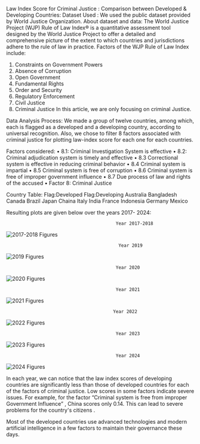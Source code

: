Law Index Score for Criminal Justice : Comparison between Developed & Developing Countries:
Dataset Used : We used the public dataset provided by World Justice Organization. 
About dataset and data: The World Justice Project (WJP) Rule of Law Index® is a quantitative assessment tool designed by the World Justice Project to offer a detailed and comprehensive picture of the extent to which countries and jurisdictions adhere to the rule of law in practice.
Factors of the WJP Rule of Law Index include: 
1. Constraints on Government Powers
2. Absence of Corruption 
3. Open Government 
4. Fundamental Rights 
5. Order and Security 
6. Regulatory Enforcement 
7. Civil Justice 
8. Criminal Justice
In this article, we are only focusing on criminal Justice. 

Data Analysis Process:
We made a group of twelve countries, among which, each is flagged as a developed and a developing country, according to universal recognition. Also, we chose to filter 8 factors associated with criminal justice for plotting law-index score for each one for each countries.



Factors considered:
•	8.1: Criminal Investigation System is effective
•	8.2: Criminal adjudication system is timely and effective
•	8.3 Correctional system is effective in reducing criminal behavior
•	8.4 Criminal system is impartial
•	8.5 Criminal system is free of corruption
•	8.6 Criminal system is free of improper government influence
•	8.7 Due process of law and rights of the accused
•	Factor 8: Criminal Justice

Country Table:
Flag:Developed	Flag:Developing
Australia	Bangladesh
Canada	Brazil
Japan	Chaina
Italy	India
France	Indonesia
Germany	Mexico




Resulting plots are given below over the years 2017- 2024:


                                             Year 2017-2018
![2017-2018 Figures](https://github.com/Srijani-coder/World_Crime_Justice_Data_Analysis/blob/main/images/2017-18.png)




                                              Year 2019
![2019 Figures](https://github.com/Srijani-coder/World_Crime_Justice_Data_Analysis/blob/main/images/2019.png)






                                             Year 2020
![2020 Figures](https://github.com/Srijani-coder/World_Crime_Justice_Data_Analysis/blob/main/images/2020.png) 

 





                                             Year 2021
![2021 Figures](https://github.com/Srijani-coder/World_Crime_Justice_Data_Analysis/blob/main/images/2021.png) 
 





                                            Year 2022
![2022 Figures](https://github.com/Srijani-coder/World_Crime_Justice_Data_Analysis/blob/main/images/2022.png)
 






                                             Year 2023
 ![2023 Figures](https://github.com/Srijani-coder/World_Crime_Justice_Data_Analysis/blob/main/images/2023.png)
 






                                             Year 2024
![2024 Figures](https://github.com/Srijani-coder/World_Crime_Justice_Data_Analysis/blob/main/images/2024.png)
 


In each year, we can notice that the law index scores of developing countries are significantly less than those of developed countries for each of the factors of criminal justice. Low scores in some factors indicate severe issues.
For example, for the factor “Criminal system is free from improper Government Influence” , China scores only 0.14. This can lead to severe problems for the country's citizens .


Most of the developed countries use advanced technologies and modern artificial intelligence in a few factors to maintain their governance these days. 

